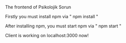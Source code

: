 The frontend of Psikolojik Sorun

Firstly you must install npm via " npm install "

After installing npm, you must start npm via " npm start "

Client is working on localhost:3000 now!
